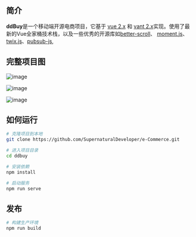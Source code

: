
## 简介

**ddBuy**是一个移动端开源电商项目，它基于 [vue 2.x](https://github.com/vuejs/vue) 和 [vant 2.x](https://youzan.github.io/vant/#/zh-CN/intro)实现。使用了最新的Vue全家桶技术栈，以及一些优秀的开源库如[better-scroll](http://ustbhuangyi.github.io/better-scroll/doc/api.html)、 [moment.js](https://github.com/moment/moment/)、[twix.js](https://github.com/icambron/twix.js)、[pubsub-js](https://github.com/mroderick/PubSubJS),

## 完整项目图
![image](http://518taole.7-orange.cn/homePage.jpg)

![image](http://518taole.7-orange.cn/categorytwo.jpg)

![image](http://518taole.7-orange.cn/myOrder.jpg)

## 如何运行

```bash
# 克隆项目到本地
git clone https://github.com/SupernaturalDeveloper/e-Commerce.git

# 进入项目目录
cd ddbuy

# 安装依赖
npm install

# 启动服务
npm run serve
```

## 发布

```bash
# 构建生产环境
npm run build
```


